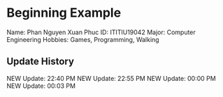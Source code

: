 # Beginning Example

Name: Phan Nguyen Xuan Phuc
ID: ITITIU19042
Major: Computer Engineering
Hobbies: Games, Programming, Walking

## Update History
NEW Update: 22:40 PM
NEW Update: 22:55 PM
NEW Update: 00:00 PM
NEW Update: 00:03 PM
